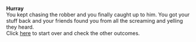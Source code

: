 **Hurray**  
You kept chasing the robber and you finally caught up to him. You got your stuff back and your friends found you from all the screaming and yelling they heard.  
Click [here](../begin.md) to start over and check the other outcomes.